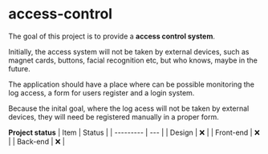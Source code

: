 # access-control

The goal of this project is to provide a **access control system**.

Initially, the access system will not be taken by external devices, such as magnet cards, buttons, facial recognition etc, but who knows, maybe in the future.

The application should have a place where can be possible monitoring the log access, a form for users register and a login system.

Because the inital goal, where the log acess will not be taken by external devices, they will need be registered manually in a proper form.

**Project status**
| Item  | Status |
| --------- | --- |
| Design    | :x: |
| Front-end | :x: |
| Back-end  | :x: |
